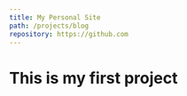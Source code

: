 ```yaml
---
title: My Personal Site
path: /projects/blog
repository: https://github.com
---
```

# This is my first project